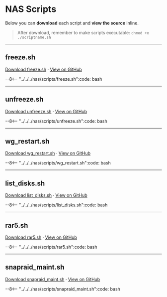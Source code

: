 # NAS Scripts

Below you can **download** each script and **view the source** inline.

> After download, remember to make scripts executable:
> `chmod +x ./scriptname.sh`

---

## freeze.sh
[Download freeze.sh](/_downloads/nas/scripts/freeze.sh) ·
[View on GitHub](https://github.com/mbeisser1/homelab/blob/main/nas/scripts/freeze.sh)

--8<-- "../../../nas/scripts/freeze.sh":code: bash

---

## unfreeze.sh
[Download unfreeze.sh](/_downloads/nas/scripts/unfreeze.sh) ·
[View on GitHub](https://github.com/mbeisser1/homelab/blob/main/nas/scripts/unfreeze.sh)

--8<-- "../../../nas/scripts/unfreeze.sh":code: bash

---

## wg_restart.sh
[Download wg_restart.sh](/_downloads/nas/scripts/wg_restart.sh) ·
[View on GitHub](https://github.com/mbeisser1/homelab/blob/main/nas/scripts/wg_restart.sh)

--8<-- "../../../nas/scripts/wg_restart.sh":code: bash

---

## list_disks.sh
[Download list_disks.sh](/_downloads/nas/scripts/list_disks.sh) ·
[View on GitHub](https://github.com/mbeisser1/homelab/blob/main/nas/scripts/list_disks.sh)

--8<-- "../../../nas/scripts/list_disks.sh":code: bash

---

## rar5.sh
[Download rar5.sh](/_downloads/nas/scripts/rar5.sh) ·
[View on GitHub](https://github.com/mbeisser1/homelab/blob/main/nas/scripts/rar5.sh)

--8<-- "../../../nas/scripts/rar5.sh":code: bash

---

## snapraid_maint.sh
[Download snapraid_maint.sh](/_downloads/nas/scripts/snapraid_maint.sh) ·
[View on GitHub](https://github.com/mbeisser1/homelab/blob/main/nas/scripts/snapraid_maint.sh)

--8<-- "../../../nas/scripts/snapraid_maint.sh":code: bash
